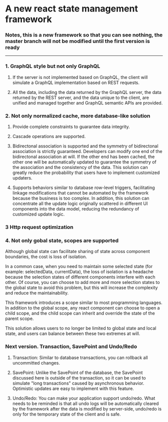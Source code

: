 # A new react state management framework

### Notes, this is a new framework so that you can see nothing, the master branch will not be modified until the first version is ready

------

### 1. GraphQL style but not only GraphQL
   
1. If the server is not implemented based on GraphQL, the client will simulate a GraphQL implementation based on REST requests.

2. All the data, including the data returned by the GraphQL server, the data returned by the REST server, and the data unique to the client, are unified and managed together and GraphQL semantic APIs are provided.

### 2. Not only normalized cache, more database-like solution

1. Provide complete constraints to guarantee data integrity.

2. Cascade operations are supported.

3. Bidirectonal association is supported and the symmetry of bidirectonal association is strictly guaranteed. Developers can modify one end of the  bidirectonal association at will. If the other end has been cached, the other one will be automatically updated to guarantee the symmetry of the association and the consistency of the data. This solution can greatly reduce the probability that users have to implement customized updaters.

4. Supports behaviors similar to database row-level triggers, facilitating linkage modifications that cannot be automated by the framework because the business is too complex. In addition, this solution can concentrate all the update logic originally scattered in different UI components into the data model, reducing the redundancy of customized update logic.

### 3 Http request optimization


### 4. Not only gobal state, scopes are supported

Although global state can facilitate sharing of state across component boundaries, the cost is loss of isolation.

In a common case, when you need to maintain some selected state (for example: selectedData, currentData), the loss of isolation is a headache because the selection states of different components interfere with each other. Of course, you can choose to add more and more selection states to the global state to avoid this problem, but this will increase the complexity and reduce the maintainability.

This framework introduces a scope similar to most programming languages. In addition to the global scope, any react component can choose to open a child scope, and the child scope can inherit and override the state of the parent scope.

This solution allows users to no longer be limited to global state and local state, and users can balance between these two extremes at will.

### Next version. Transaction, SavePoint and Undo/Redo

1. Transaction: Similar to database transactions, you can rollback all uncommitted changes.

2. SavePoint: Unlike the SavePoint of the database, the SavePoint discussed here is outside of the transaction, so it can be used to simulate "long transactions" caused by asynchronous behavior.  Optimistic updates are easy to implement with this feature.

3. Undo/Redo: You can make your application support undo/redo. What needs to be reminded is that all undo logs will be automatically cleared by the framework after the data is modified by server-side, undo/redo is only for the temporary state of the client and is safe.
